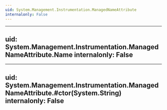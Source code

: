 ```yaml
---
uid: System.Management.Instrumentation.ManagedNameAttribute
internalonly: False
---
```


---
uid: System.Management.Instrumentation.ManagedNameAttribute.Name
internalonly: False
---

---
uid: System.Management.Instrumentation.ManagedNameAttribute.#ctor(System.String)
internalonly: False
---
